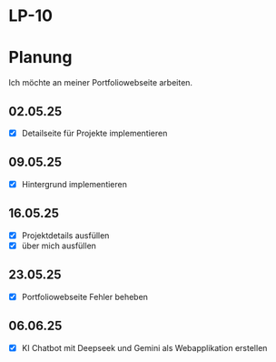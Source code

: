 # LP-10

# Planung
Ich möchte an meiner Portfoliowebseite arbeiten.

## 02.05.25
- [x] Detailseite für Projekte implementieren

## 09.05.25
- [x] Hintergrund implementieren

## 16.05.25
- [x] Projektdetails ausfüllen
- [x] über mich ausfüllen

## 23.05.25
- [x] Portfoliowebseite Fehler beheben

## 06.06.25
- [x] KI Chatbot mit Deepseek und Gemini als Webapplikation erstellen

